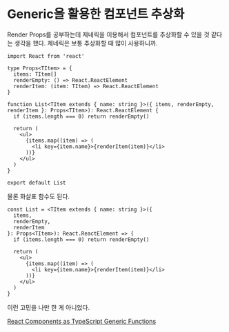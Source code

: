 # Generic을 활용한 컴포넌트 추상화

Render Props를 공부하는데 제네릭을 이용해서 컴포넌트를 추상화할 수 있을 것 같다는 생각을 했다. 제네릭은 보통 추상화할 때 많이 사용하니까.

```tsx
import React from 'react'

type Props<TItem> = {
  items: TItem[]
  renderEmpty: () => React.ReactElement
  renderItem: (item: TItem) => React.ReactElement
}

function List<TItem extends { name: string }>({ items, renderEmpty, renderItem }: Props<TItem>): React.ReactElement {
  if (items.length === 0) return renderEmpty()

  return (
    <ul>
      {items.map((item) => (
        <li key={item.name}>{renderItem(item)}</li>
      ))}
    </ul>
  )
}

export default List

```

물론 화살표 함수도 된다.


```tsx
const List = <TItem extends { name: string }>({
  items,
  renderEmpty,
  renderItem
}: Props<TItem>): React.ReactElement => {
  if (items.length === 0) return renderEmpty()

  return (
    <ul>
      {items.map((item) => (
        <li key={item.name}>{renderItem(item)}</li>
      ))}
    </ul>
  )
}
```

이런 고민을 나만 한 게 아니었다.<br />

[React Components as TypeScript Generic Functions](https://javascript.plainenglish.io/react-components-as-typescript-generic-functions-8aa83afff597)

